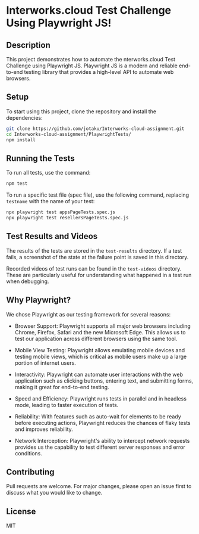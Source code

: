 # Interworks.cloud Test Challenge Using Playwright JS!

## Description

This project demonstrates how to automate the nterworks.cloud Test Challenge using Playwright JS. Playwright JS is a modern and reliable end-to-end testing library that provides a high-level API to automate web browsers.

## Setup

To start using this project, clone the repository and install the dependencies:

```bash
git clone https://github.com/jotaku/Interworks-cloud-assignment.git
cd Interworks-cloud-assignment/PlaywrightTests/
npm install
```

## Running the Tests

To run all tests, use the command:

```bash
npm test
```

To run a specific test file (spec file), use the following command, replacing `testname` with the name of your test:

```bash
npx playwright test appsPageTests.spec.js
npx playwright test resellersPageTests.spec.js
```

## Test Results and Videos

The results of the tests are stored in the `test-results` directory. If a test fails, a screenshot of the state at the failure point is saved in this directory.

Recorded videos of test runs can be found in the `test-videos` directory. These are particularly useful for understanding what happened in a test run when debugging.

## Why Playwright?

We chose Playwright as our testing framework for several reasons:

- Browser Support: Playwright supports all major web browsers including Chrome, Firefox, Safari and the new Microsoft Edge. This allows us to test our application across different browsers using the same tool.

- Mobile View Testing: Playwright allows emulating mobile devices and testing mobile views, which is critical as mobile users make up a large portion of internet users.

- Interactivity: Playwright can automate user interactions with the web application such as clicking buttons, entering text, and submitting forms, making it great for end-to-end testing.

- Speed and Efficiency: Playwright runs tests in parallel and in headless mode, leading to faster execution of tests.

- Reliability: With features such as auto-wait for elements to be ready before executing actions, Playwright reduces the chances of flaky tests and improves reliability.

- Network Interception: Playwright's ability to intercept network requests provides us the capability to test different server responses and error conditions.

## Contributing

Pull requests are welcome. For major changes, please open an issue first to discuss what you would like to change.

## License

MIT
